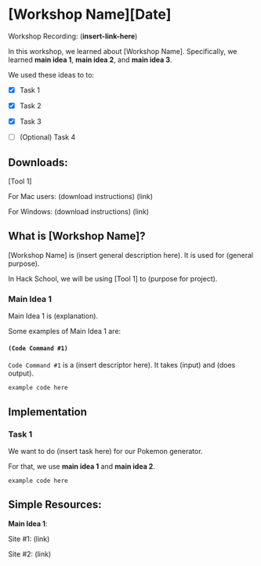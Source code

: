 # [Workshop Name][Date]

Workshop Recording: (__insert-link-here__)

In this workshop, we learned about [Workshop Name]. Specifically, we learned **main idea 1**, **main idea 2**, and **main idea 3**.

We used these ideas to to:
- [x] Task 1
- [x] Task 2
- [x] Task 3
- [ ] (Optional) Task 4


## Downloads:

[Tool 1]

For Mac users: (download instructions) (link)

For Windows: (download instructions) (link)


## What is [Workshop Name]?

[Workshop Name] is (insert general description here). It is used for (general purpose).

In Hack School, we will be using [Tool 1] to (purpose for project).


### Main Idea 1

Main Idea 1 is (explanation).

Some examples of Main Idea 1 are:

#### `(Code Command #1)`

`Code Command #1` is a (insert descriptor here). It takes (input) and (does output).

```
example code here
```


## Implementation

### Task 1

We want to do (insert task here) for our Pokemon generator.

For that, we use **main idea 1** and **main idea 2**.

```
example code here
```

## Simple Resources:

**Main Idea 1**:

Site #1: (link)

Site #2: (link)
